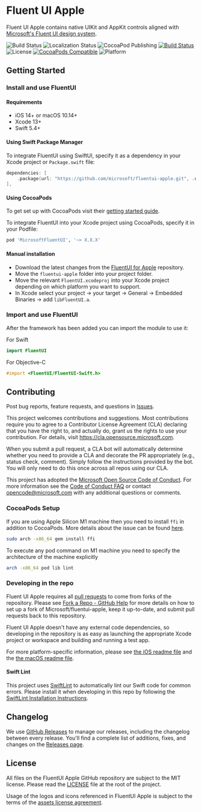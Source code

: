 # Fluent UI Apple
Fluent UI Apple contains native UIKit and AppKit controls aligned with [Microsoft's Fluent UI design system](https://www.microsoft.com/design/fluent/#/). 

![Build Status](https://github.com/microsoft/fluentui-apple/workflows/CI/badge.svg?branch=main)
![Localization Status](https://github.com/microsoft/fluentui-apple/workflows/Localize/badge.svg)
![CocoaPod Publishing](https://github.com/microsoft/fluentui-apple/workflows/Pod-Publish/badge.svg)
[![Build Status](https://dev.azure.com/microsoftdesign/fluentui-native/_apis/build/status/microsoft.fluentui-apple?branchName=main)](https://dev.azure.com/microsoftdesign/fluentui-native/_build/latest?definitionId=144&branchName=main)
![License](https://img.shields.io/github/license/Microsoft/fluentui-apple)
[![CocoaPods Compatible](https://img.shields.io/cocoapods/v/MicrosoftFluentUI)](https://cocoapods.org/pods/MicrosoftFluentUI)
![Platform](https://img.shields.io/cocoapods/p/MicrosoftFluentUI.svg?style=flat)

## Getting Started
### Install and use FluentUI

#### Requirements

- iOS 14+ or macOS 10.14+
- Xcode 13+
- Swift 5.4+

#### Using Swift Package Manager

To integrate FluentUI using SwiftUI, specify it as a dependency in your Xcode project or `Package.swift` file:

```swift
dependencies: [
    .package(url: "https://github.com/microsoft/fluentui-apple.git", .upToNextMinor(from: "X.X.X")),
],
```

#### Using CocoaPods

To get set up with CocoaPods visit their [getting started guide](https://guides.cocoapods.org/using/getting-started.html).

To integrate FluentUI into your Xcode project using CocoaPods, specify it in your Podfile:
```ruby
pod 'MicrosoftFluentUI', '~> X.X.X'
```

#### Manual installation

- Download the latest changes from the [FluentUI for Apple](https://github.com/microsoft/fluentui-apple) repository.
- Move the `fluentui-apple` folder into your project folder.
- Move the relevant `FluentUI.xcodeproj` into your Xcode project depending on which platform you want to support.
- In Xcode select your project -> your target -> General -> Embedded Binaries -> add `libFluentUI.a`.

### Import and use FluentUI

After the framework has been added you can import the module to use it:

For Swift
```swift
import FluentUI
```
For Objective-C
```objective-c
#import <FluentUI/FluentUI-Swift.h>
```

## Contributing

Post bug reports, feature requests, and questions in [Issues](https://github.com/microsoft/fluentui-apple/issues).

This project welcomes contributions and suggestions.  Most contributions require you to agree to a
Contributor License Agreement (CLA) declaring that you have the right to, and actually do, grant us
the rights to use your contribution. For details, visit https://cla.opensource.microsoft.com.

When you submit a pull request, a CLA bot will automatically determine whether you need to provide
a CLA and decorate the PR appropriately (e.g., status check, comment). Simply follow the instructions
provided by the bot. You will only need to do this once across all repos using our CLA.

This project has adopted the [Microsoft Open Source Code of Conduct](https://opensource.microsoft.com/codeofconduct/).
For more information see the [Code of Conduct FAQ](https://opensource.microsoft.com/codeofconduct/faq/) or
contact [opencode@microsoft.com](mailto:opencode@microsoft.com) with any additional questions or comments.

### CocoaPods Setup

If you are using Apple Silicon M1 machine then you need to install `ffi` in addition to CocoaPods. More details about the issue can be found [here](https://github.com/ffi/ffi/issues/870).

```bash
sudo arch -x86_64 gem install ffi
```

To execute any pod command on M1 machine you need to specify the architecture of the machine explicitly

```bash
arch -x86_64 pod lib lint
```

### Developing in the repo

Fluent UI Apple requires all [pull requests](https://help.github.com/en/github/collaborating-with-issues-and-pull-requests/about-pull-requests) to come from forks of the repository. Please see [Fork a Repo - GitHub Help](https://help.github.com/en/github/getting-started-with-github/fork-a-repo) for more details on how to set up a fork of Microsoft/fluentui-apple, keep it up-to-date, and submit pull requests back to this repository.

Fluent UI Apple doesn't have any external code dependencies, so developing in the repository is as easy as launching the appropriate Xcode project or workspace and building and running a test app.

For more platform-specific information, please see [the iOS readme file](ios/README.md) and the [the macOS readme file](macos/README.md).

#### Swift Lint
This project uses [SwiftLint](https://github.com/realm/SwiftLint) to automatically lint our Swift code for common errors. Please install it when developing in this repo by following the [SwiftLint Installation Instructions](https://realm.github.io/SwiftLint/).

## Changelog

We use [GitHub Releases](https://github.com/blog/1547-release-your-software) to manage our releases, including the changelog between every release. You'll find a complete list of additions, fixes, and changes on the [Releases page](https://github.com/microsoft/fluentui-apple/releases).

## License

All files on the FluentUI Apple GitHub repository are subject to the MIT license. Please read the [LICENSE](LICENSE) file at the root of the project.

Usage of the logos and icons referenced in FluentUI Apple is subject to the terms of the [assets license agreement](https://aka.ms/fabric-assets-license).
